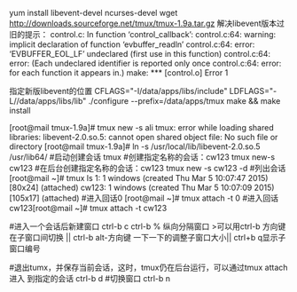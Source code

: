yum install libevent-devel ncurses-devel
wget http://downloads.sourceforge.net/tmux/tmux-1.9a.tar.gz
解决libevent版本过旧的提示：
control.c: In function ‘control_callback’:
control.c:64: warning: implicit declaration of function ‘evbuffer_readln’
control.c:64: error: ‘EVBUFFER_EOL_LF’ undeclared (first use in this function)
control.c:64: error: (Each undeclared identifier is reported only once
control.c:64: error: for each function it appears in.)
make: *** [control.o] Error 1

指定新版libevent的位置
CFLAGS="-I/data/apps/libs/include" LDFLAGS="-L//data/apps/libs/lib" ./configure --prefix=/data/apps/tmux
make && make install

[root@mail tmux-1.9a]# tmux new -s ali
tmux: error while loading shared libraries: libevent-2.0.so.5: cannot open shared object file: No such file or directory
[root@mail tmux-1.9a]# ln -s /usr/local/lib/libevent-2.0.so.5 /usr/lib64/
#启动创建会话
tmux
#创建指定名称的会话：cw123
tmux new-s cw123
#在后台创建指定名称的会话：cw123
tmux new -s cw123 -d
#列出会话
[root@mail ~]# tmux ls
1: 1 windows (created Thu Mar  5 10:07:47 2015) [80x24] (attached)
cw123: 1 windows (created Thu Mar  5 10:07:09 2015) [105x17] (attached)
#进入回话0
[root@mail ~]# tmux attach -t 0
#进入回话cw123[root@mail ~]# tmux attach -t cw123

#进入一个会话后新建窗口
ctrl-b c 
            ctrl-b % 纵向分隔窗口   >可以用ctrl-b 方向键在子窗口间切换 || ctrl-b alt-方向键 一下一下的调整子窗口大小|| ctrl+b q显示子窗口编号


#退出tumx，并保存当前会话，这时，tmux仍在后台运行，可以通过tmux attach进入 到指定的会话
ctrl-b d
#切换窗口
ctrl-b n


